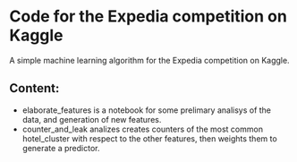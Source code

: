 # Code for the Expedia competition on Kaggle

A simple machine learning algorithm for the Expedia competition on Kaggle.

## Content:

- elaborate_features is a notebook for some prelimary analisys of the data, and generation of new features.
- counter_and_leak analizes creates counters of the most common hotel_cluster with respect to the other features, then weights them to generate a predictor. 
